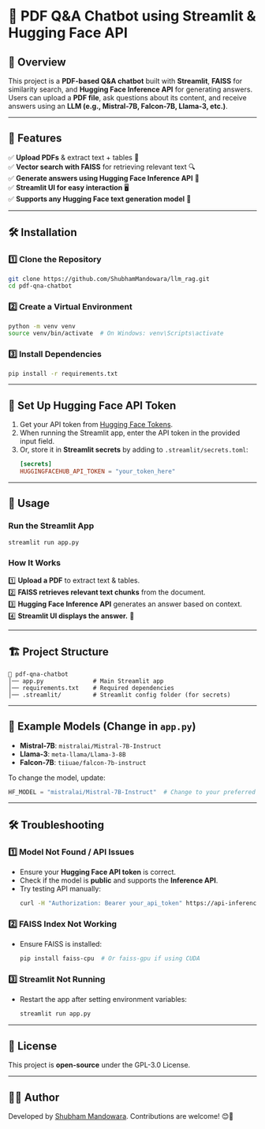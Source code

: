 # 📖 PDF Q&A Chatbot using Streamlit & Hugging Face API

## 🚀 Overview
This project is a **PDF-based Q&A chatbot** built with **Streamlit**, **FAISS** for similarity search, and **Hugging Face Inference API** for generating answers. Users can upload a **PDF file**, ask questions about its content, and receive answers using an **LLM (e.g., Mistral-7B, Falcon-7B, Llama-3, etc.)**.

---

## 🎯 Features
✅ **Upload PDFs** & extract text + tables 📄  
✅ **Vector search with FAISS** for retrieving relevant text 🔍  
✅ **Generate answers using Hugging Face Inference API** 🤖  
✅ **Streamlit UI for easy interaction** 🖥️  
✅ **Supports any Hugging Face text generation model** 🔄  

---

## 🛠️ Installation

### **1️⃣ Clone the Repository**
```bash
git clone https://github.com/ShubhamMandowara/llm_rag.git
cd pdf-qna-chatbot
```

### **2️⃣ Create a Virtual Environment**
```bash
python -m venv venv
source venv/bin/activate  # On Windows: venv\Scripts\activate
```

### **3️⃣ Install Dependencies**
```bash
pip install -r requirements.txt
```

---

## 🔑 Set Up Hugging Face API Token
1. Get your API token from [Hugging Face Tokens](https://huggingface.co/settings/tokens).
2. When running the Streamlit app, enter the API token in the provided input field.
3. Or, store it in **Streamlit secrets** by adding to `.streamlit/secrets.toml`:
   ```toml
   [secrets]
   HUGGINGFACEHUB_API_TOKEN = "your_token_here"
   ```

---

## 🎯 Usage

### **Run the Streamlit App**
```bash
streamlit run app.py
```

### **How It Works**
1️⃣ **Upload a PDF** to extract text & tables.  
2️⃣ **FAISS retrieves relevant text chunks** from the document.  
3️⃣ **Hugging Face Inference API** generates an answer based on context.  
4️⃣ **Streamlit UI displays the answer.** 🎉  

---

## 🏗️ Project Structure
```
📂 pdf-qna-chatbot
│── app.py              # Main Streamlit app
│── requirements.txt    # Required dependencies
│── .streamlit/         # Streamlit config folder (for secrets)
```

---

## 📌 Example Models (Change in `app.py`)
- **Mistral-7B**: `mistralai/Mistral-7B-Instruct`
- **Llama-3**: `meta-llama/Llama-3-8B`
- **Falcon-7B**: `tiiuae/falcon-7b-instruct`

To change the model, update:
```python
HF_MODEL = "mistralai/Mistral-7B-Instruct"  # Change to your preferred model
```

---

## 🛠️ Troubleshooting
### **1️⃣ Model Not Found / API Issues**
- Ensure your **Hugging Face API token** is correct.
- Check if the model is **public** and supports the **Inference API**.
- Try testing API manually:
  ```bash
  curl -H "Authorization: Bearer your_api_token" https://api-inference.huggingface.co/models/mistralai/Mistral-7B-Instruct
  ```

### **2️⃣ FAISS Index Not Working**
- Ensure FAISS is installed:
  ```bash
  pip install faiss-cpu  # Or faiss-gpu if using CUDA
  ```

### **3️⃣ Streamlit Not Running**
- Restart the app after setting environment variables:
  ```bash
  streamlit run app.py
  ```

---

## 📜 License
This project is **open-source** under the GPL-3.0 License.

---

## 👨‍💻 Author
Developed by [Shubham Mandowara](https://github.com/shubhammandowara). Contributions are welcome! 😊🚀